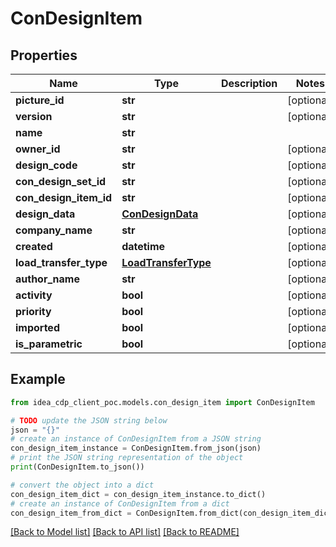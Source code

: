 # ConDesignItem


## Properties

Name | Type | Description | Notes
------------ | ------------- | ------------- | -------------
**picture_id** | **str** |  | [optional] 
**version** | **str** |  | [optional] 
**name** | **str** |  | 
**owner_id** | **str** |  | [optional] 
**design_code** | **str** |  | [optional] 
**con_design_set_id** | **str** |  | [optional] 
**con_design_item_id** | **str** |  | [optional] 
**design_data** | [**ConDesignData**](ConDesignData.md) |  | [optional] 
**company_name** | **str** |  | [optional] 
**created** | **datetime** |  | [optional] 
**load_transfer_type** | [**LoadTransferType**](LoadTransferType.md) |  | [optional] 
**author_name** | **str** |  | [optional] 
**activity** | **bool** |  | [optional] 
**priority** | **bool** |  | [optional] 
**imported** | **bool** |  | [optional] 
**is_parametric** | **bool** |  | [optional] 

## Example

```python
from idea_cdp_client_poc.models.con_design_item import ConDesignItem

# TODO update the JSON string below
json = "{}"
# create an instance of ConDesignItem from a JSON string
con_design_item_instance = ConDesignItem.from_json(json)
# print the JSON string representation of the object
print(ConDesignItem.to_json())

# convert the object into a dict
con_design_item_dict = con_design_item_instance.to_dict()
# create an instance of ConDesignItem from a dict
con_design_item_from_dict = ConDesignItem.from_dict(con_design_item_dict)
```
[[Back to Model list]](../README.md#documentation-for-models) [[Back to API list]](../README.md#documentation-for-api-endpoints) [[Back to README]](../README.md)


